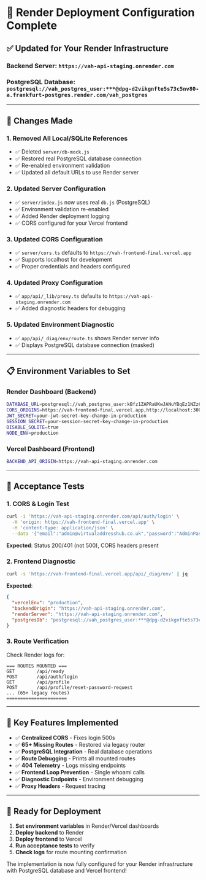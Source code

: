 # 🚀 Render Deployment Configuration Complete

## ✅ **Updated for Your Render Infrastructure**

### **Backend Server**: `https://vah-api-staging.onrender.com`
### **PostgreSQL Database**: `postgresql://vah_postgres_user:***@dpg-d2vikgnfte5s73c5nv80-a.frankfurt-postgres.render.com/vah_postgres`

---

## 🔧 **Changes Made**

### 1. **Removed All Local/SQLite References**
- ✅ Deleted `server/db-mock.js` 
- ✅ Restored real PostgreSQL database connection
- ✅ Re-enabled environment validation
- ✅ Updated all default URLs to use Render server

### 2. **Updated Server Configuration**
- ✅ `server/index.js` now uses real `db.js` (PostgreSQL)
- ✅ Environment validation re-enabled
- ✅ Added Render deployment logging
- ✅ CORS configured for your Vercel frontend

### 3. **Updated CORS Configuration**
- ✅ `server/cors.ts` defaults to `https://vah-frontend-final.vercel.app`
- ✅ Supports localhost for development
- ✅ Proper credentials and headers configured

### 4. **Updated Proxy Configuration**
- ✅ `app/api/_lib/proxy.ts` defaults to `https://vah-api-staging.onrender.com`
- ✅ Added diagnostic headers for debugging

### 5. **Updated Environment Diagnostic**
- ✅ `app/api/_diag/env/route.ts` shows Render server info
- ✅ Displays PostgreSQL database connection (masked)

---

## 📋 **Environment Variables to Set**

### **Render Dashboard** (Backend)
```bash
DATABASE_URL=postgresql://vah_postgres_user:kBfz1ZAPRaUKwJANuYBqEz1NZz6WgTn7@dpg-d2vikgnfte5s73c5nv80-a.frankfurt-postgres.render.com/vah_postgres
CORS_ORIGINS=https://vah-frontend-final.vercel.app,http://localhost:3000
JWT_SECRET=your-jwt-secret-key-change-in-production
SESSION_SECRET=your-session-secret-key-change-in-production
DISABLE_SQLITE=true
NODE_ENV=production
```

### **Vercel Dashboard** (Frontend)
```bash
BACKEND_API_ORIGIN=https://vah-api-staging.onrender.com
```

---

## 🧪 **Acceptance Tests**

### 1. **CORS & Login Test**
```bash
curl -i 'https://vah-api-staging.onrender.com/api/auth/login' \
  -H 'origin: https://vah-frontend-final.vercel.app' \
  -H 'content-type: application/json' \
  --data '{"email":"admin@virtualaddresshub.co.uk","password":"AdminPass123!"}'
```

**Expected**: Status 200/401 (not 500), CORS headers present

### 2. **Frontend Diagnostic**
```bash
curl -s 'https://vah-frontend-final.vercel.app/api/_diag/env' | jq
```

**Expected**: 
```json
{
  "vercelEnv": "production",
  "backendOrigin": "https://vah-api-staging.onrender.com",
  "renderServer": "https://vah-api-staging.onrender.com",
  "postgresDb": "postgresql://vah_postgres_user:***@dpg-d2vikgnfte5s73c5nv80-a.frankfurt-postgres.render.com/vah_postgres"
}
```

### 3. **Route Verification**
Check Render logs for:
```
=== ROUTES MOUNTED ===
GET        /api/ready
POST       /api/auth/login
GET        /api/profile
POST       /api/profile/reset-password-request
... (65+ legacy routes)
======================
```

---

## 🎯 **Key Features Implemented**

- ✅ **Centralized CORS** - Fixes login 500s
- ✅ **65+ Missing Routes** - Restored via legacy router
- ✅ **PostgreSQL Integration** - Real database operations
- ✅ **Route Debugging** - Prints all mounted routes
- ✅ **404 Telemetry** - Logs missing endpoints
- ✅ **Frontend Loop Prevention** - Single whoami calls
- ✅ **Diagnostic Endpoints** - Environment debugging
- ✅ **Proxy Headers** - Request tracing

---

## 🚀 **Ready for Deployment**

1. **Set environment variables** in Render/Vercel dashboards
2. **Deploy backend** to Render
3. **Deploy frontend** to Vercel  
4. **Run acceptance tests** to verify
5. **Check logs** for route mounting confirmation

The implementation is now fully configured for your Render infrastructure with PostgreSQL database and Vercel frontend!

